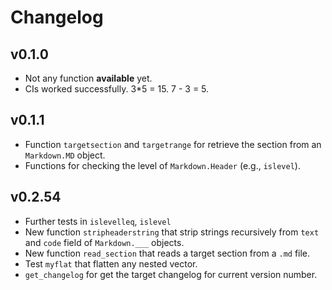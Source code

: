 # Changelog

## v0.1.0
* Not any function **available** yet.
* CIs worked successfully. 3*5 = 15. 7 - 3 = 5.

## v0.1.1
* Function `targetsection` and `targetrange` for retrieve the section from an `Markdown.MD` object.
* Functions for checking the level of `Markdown.Header` (e.g., `islevel`).


## v0.2.54
* Further tests in `islevelleq`, `islevel` 
* New function `stripheaderstring` that strip strings recursively from `text` and `code` field of `Markdown.___` objects.
* New function `read_section` that reads a target section from a `.md` file.
* Test `myflat` that flatten any nested vector.
* `get_changelog` for get the target changelog for current version number.